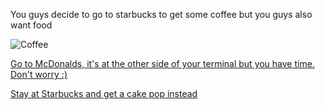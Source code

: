 You guys decide to go to starbucks to get some coffee but you guys also want food

![Coffee](https://static.shop.frankfurt-airport.com/retailer-images/447/16-9/w/1920/091001_Fraport_Starbucks-9432.jpg)

[Go to McDonalds, it's at the other side of your terminal but you have time. Don't worry :)](McDonalds.md)

[Stay at Starbucks and get a cake pop instead](Starbucks.md)